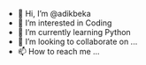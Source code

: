 - 👋 Hi, I’m @adikbeka
- 👀 I’m interested in Coding
- 🌱 I’m currently learning Python
- 💞️ I’m looking to collaborate on ...
- 📫 How to reach me ... 

<!---
adikbeka/adikbeka is a ✨ special ✨ repository because its `README.md` (this file) appears on your GitHub profile.
You can click the Preview link to take a look at your changes.
--->

